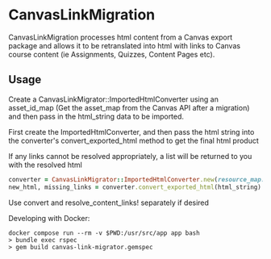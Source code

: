 # CanvasLinkMigration

CanvasLinkMigration processes html content from a Canvas export package and allows it to be retranslated into html with links to Canvas course content (ie Assignments, Quizzes, Content Pages etc).

## Usage

Create a CanvasLinkMigrator::ImportedHtmlConverter using an asset_id_map (Get the asset_map from the Canvas API after a migration) and then pass in the html_string data to be imported.

First create the ImportedHtmlConverter, and then pass the html string into the converter's convert_exported_html method to get the final html product

If any links cannot be resolved appropriately, a list will be returned to you with the resolved html

```ruby
converter = CanvasLinkMigrator::ImportedHtmlConverter.new(resource_map: asset_id_map)
new_html, missing_links = converter.convert_exported_html(html_string)
```

Use convert and resolve_content_links! separately if desired

Developing with Docker:

```
docker compose run --rm -v $PWD:/usr/src/app app bash
> bundle exec rspec
> gem build canvas-link-migrator.gemspec
```
